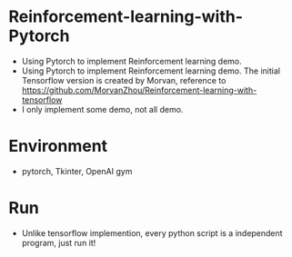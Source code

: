 # Reinforcement-learning-with-Pytorch
* Using Pytorch to implement Reinforcement learning demo.
* Using Pytorch to implement Reinforcement learning demo. The initial Tensorflow version is created by Morvan, reference to https://github.com/MorvanZhou/Reinforcement-learning-with-tensorflow
* I only implement some demo, not all demo.

# Environment
* pytorch, Tkinter, OpenAI gym

# Run
* Unlike tensorflow implemention, every python script is a independent program, just run it!
